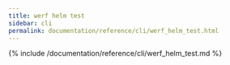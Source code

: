 ```yaml
---
title: werf helm test
sidebar: cli
permalink: documentation/reference/cli/werf_helm_test.html
---
```


{% include /documentation/reference/cli/werf_helm_test.md %}
